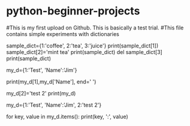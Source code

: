 # python-beginner-projects
#This is my first upload on Github. This is basically a test trial.
#This file contains simple experiments with dictionaries

sample_dict={1:'coffee', 2:'tea', 3:'juice'}
print(sample_dict[1])
sample_dict[2]='mint tea'
print(sample_dict)
del sample_dict[3]
print(sample_dict)

my_d={1:'Test', 'Name':'Jim'}

print(my_d[1],my_d['Name'], end=' ')

my_d[2]='test 2'
print(my_d)

my_d={1:'Test', 'Name':'Jim', 2:'test 2'}

for key, value in my_d.items():
    print(key, ':', value)
